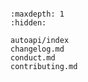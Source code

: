 ```{include} ../README.md
```

```{toctree}
:maxdepth: 1
:hidden:

autoapi/index
changelog.md
conduct.md
contributing.md
```
